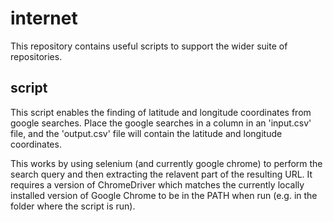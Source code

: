 # internet

This repository contains useful scripts to support the wider suite of repositories.

## script

This script enables the finding of latitude and longitude coordinates from google searches. Place the google searches in a column in an 'input.csv' file, and the 'output.csv' file will contain the latitude and longitude coordinates.

This works by using selenium (and currently google chrome) to perform the search query and then extracting the relavent part of the resulting URL. It requires a version of ChromeDriver which matches the currently locally installed version of Google Chrome to be in the PATH when run (e.g. in the folder where the script is run).
